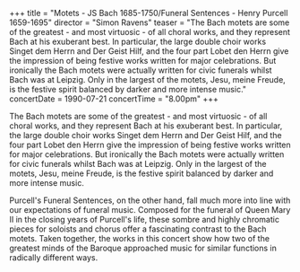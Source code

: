 +++
title = "Motets - JS Bach 1685-1750/Funeral Sentences - Henry Purcell 1659-1695"
director = "Simon Ravens"
teaser = "The Bach motets are some of the greatest - and most virtuosic - of all choral works, and they represent Bach at his exuberant best. In particular, the large double choir works Singet dem Herrn and Der Geist Hilf, and the four part Lobet den Herrn give the impression of being festive works written for major celebrations. But ironically the Bach motets were actually written for civic funerals whilst Bach was at Leipzig. Only in the largest of the motets, Jesu, meine Freude, is the festive spirit balanced by darker and more intense music."
concertDate = 1990-07-21
concertTime = "8.00pm"
+++

The Bach motets are some of the greatest - and most virtuosic - of all choral works, and they represent Bach at his exuberant best. In particular, the large double choir works Singet dem Herrn and Der Geist Hilf, and the four part Lobet den Herrn give the impression of being festive works written for major celebrations. But ironically the Bach motets were actually written for civic funerals whilst Bach was at Leipzig. Only in the largest of the motets, Jesu, meine Freude, is the festive spirit balanced by darker and more intense music.


Purcell's Funeral Sentences, on the other hand, fall much more into line with our expectations of funeral music. Composed for the funeral of Queen Mary II in the closing years of Purcell's life, these sombre and highly chromatic pieces for soloists and chorus offer a fascinating contrast to the Bach motets. Taken together, the works in this concert show how two of the greatest minds of the Baroque approached music for similar functions in radically different ways.
